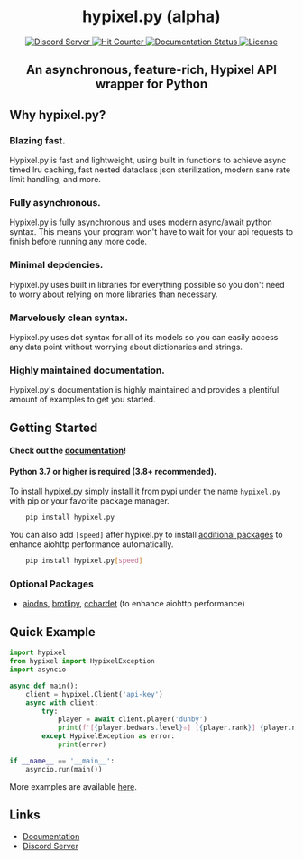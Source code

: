 <div align="center">
<h1>hypixel.py (alpha)</h1>
<a href='https://discord.gg/PtsBc4b'>
    <img src='https://img.shields.io/discord/719949131497603123.svg?color=%237289da&label=discord&logo=discord&style=flat-square' alt='Discord Server'>
</a>
<a href='#'>
    <img src='https://hits.seeyoufarm.com/api/count/incr/badge.svg?url=https%3A%2F%2Fgithub.com%2Fduhby%2Fhypixel.py&count_bg=%2344cc11&icon=&icon_color=%23555555&title=hits&edge_flat=true' alt='Hit Counter'>
</a>
<a href='https://docs.dubs.rip/en/latest/'>
    <img src='https://readthedocs.org/projects/hypixelpy/badge/?version=latest&style=flat-square' alt='Documentation Status'>
</a>
<a href='https://github.com/duhby/hypixel.py/blob/master/LICENSE'>
    <img src='https://img.shields.io/github/license/duhby/hypixel.py?style=flat-square&color=bright-green' alt='License'>
</a>
<h2>An asynchronous, feature-rich, Hypixel API wrapper for Python</h2>
</div>

## Why hypixel.py?
### Blazing fast.
Hypixel.py is fast and lightweight, using built in functions to achieve async timed lru caching, fast nested dataclass json sterilization, modern sane rate limit handling, and more.
### Fully asynchronous.
Hypixel.py is fully asynchronous and uses modern async/await python syntax. This means your program won't have to wait for your api requests to finish before running any more code.
### Minimal depdencies.
Hypixel.py uses built in libraries for everything possible so you don't need to worry about relying on more libraries than necessary.
### Marvelously clean syntax.
Hypixel.py uses dot syntax for all of its models so you can easily access any data point without worrying about dictionaries and strings.
### Highly maintained documentation.
Hypixel.py's documentation is highly maintained and provides a plentiful amount of examples to get you started.

## Getting Started
#### Check out the [documentation](#)!
#### Python 3.7 or higher is required (3.8+ recommended).
To install hypixel.py simply install it from pypi under the name `hypixel.py` with pip or your favorite package manager.
```bash
    pip install hypixel.py
```
You can also add `[speed]` after hypixel.py to install [additional packages](#optional-packages) to enhance aiohttp performance automatically.
```bash
    pip install hypixel.py[speed]
```
### Optional Packages
- [aiodns](https://pypi.org/project/aiodns/), [brotlipy](https://pypi.org/project/brotlipy/), [cchardet](https://pypi.org/project/cchardet/) (to enhance aiohttp performance)

## Quick Example
```python
import hypixel
from hypixel import HypixelException
import asyncio

async def main():
    client = hypixel.Client('api-key')
    async with client:
        try:
            player = await client.player('duhby')
            print(f'[{player.bedwars.level}✫] [{player.rank}] {player.name}')
        except HypixelException as error:
            print(error)

if __name__ == '__main__':
    asyncio.run(main())
```
More examples are available [here](https://github.com/duhby/hypixel.py/tree/master/examples).

## Links
- [Documentation](#)
- [Discord Server](#) <!-- https://discord.gg/PtsBc4b -->
